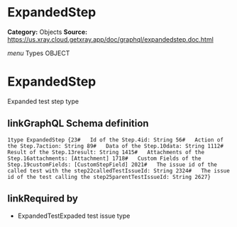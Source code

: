 # ExpandedStep

**Category:** Objects
**Source:** https://us.xray.cloud.getxray.app/doc/graphql/expandedstep.doc.html

*menu* Types OBJECT
 # ExpandedStep
 Expanded test step type

## linkGraphQL Schema definition
 `1type ExpandedStep {23#   Id of the Step.4id: String 56#   Action of the Step.7action: String 89#   Data of the Step.10data: String 1112#   Result of the Step.13result: String 1415#   Attachments of the Step.16attachments: [Attachment] 1718#   Custom Fields of the Step.19customFields: [CustomStepField] 2021#   The issue id of the called test with the step22calledTestIssueId: String 2324#   The issue id of the test calling the step25parentTestIssueId: String 2627}`
## linkRequired by
 - ExpandedTestExpaded test issue type